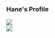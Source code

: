 ### Hane's Profile

<a href="https://github.com/anuraghazra/github-readme-stats">
  <img align="center" src="https://github-readme-stats.vercel.app/api/top-langs/?username=hanebarla&layout=compact" />
</a>
<br>
<a href="https://github.com/ryo-ma/github-profile-trophy">
  <img align="center" src="https://github-profile-trophy.vercel.app/?username=hanebarla&column=7" />
</a>

  
<!--
**hanebarla/hanebarla** is a ✨ _special_ ✨ repository because its `README.md` (this file) appears on your GitHub profile.

Here are some ideas to get you started:

- 🔭 I’m currently working on ...
- 🌱 I’m currently learning ...
- 👯 I’m looking to collaborate on ...
- 🤔 I’m looking for help with ...
- 💬 Ask me about ...
- 📫 How to reach me: ...
- 😄 Pronouns: ...
- ⚡ Fun fact: ...
-->
